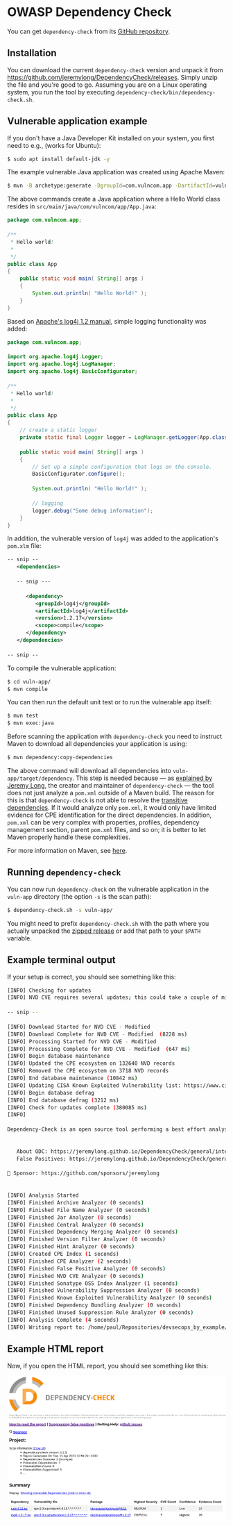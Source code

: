 # OWASP Dependency Check

You can get `dependency-check` from its [GitHub repository](https://jeremylong.github.io/DependencyCheck/).

## Installation
You can download the current `dependency-check` version and unpack it from https://github.com/jeremylong/DependencyCheck/releases. Simply unzip the file and you're good to go. Assuming you are on a Linux operating system, you run the tool by executing `dependency-check/bin/dependency-check.sh`.

## Vulnerable application example
If you don't have a Java Developer Kit installed on your system, you first need to e.g., (works for Ubuntu):

```bash
$ sudo apt install default-jdk -y
```

The example vulnerable Java application was created using Apache Maven:

```bash
$ mvn -B archetype:generate -DgroupId=com.vulncom.app -DartifactId=vuln-app -DarchetypeArtifactId=maven-archetype-quickstart -DarchetypeVersion=1.4
```

The above commands create a Java application where a Hello World class resides in `src/main/java/com/vulncom/app/App.java`:

```Java
package com.vulncom.app;

/**
 * Hello world!
 *
 */
public class App 
{
    public static void main( String[] args )
    {
        System.out.println( "Hello World!" );
    }
}
```

Based on [Apache's log4j 1.2 manual](https://logging.apache.org/log4j/1.2/manual.html), simple logging functionality was added:

```Java
package com.vulncom.app;

import org.apache.log4j.Logger;
import org.apache.log4j.LogManager;
import org.apache.log4j.BasicConfigurator;

/**
 * Hello world!
 *
 */
public class App 
{
    // create a static logger
    private static final Logger logger = LogManager.getLogger(App.class);

    public static void main( String[] args )
    {
        // Set up a simple configuration that logs on the console.
        BasicConfigurator.configure();

        System.out.println( "Hello World!" );

        // logging
        logger.debug("Some debug information");
    }
}
```

In addition, the vulnerable version of `log4j` was added to the application's `pom.xlm` file:

```xml
-- snip --
   <dependencies>

   -- snip ---

      <dependency>
         <groupId>log4j</groupId>
         <artifactId>log4j</artifactId>
         <version>1.2.17</version>
         <scope>compile</scope>
      </dependency>
   </dependencies>

-- snip --
```

To compile the vulnerable application:

```bash
$ cd vuln-app/
$ mvn compile
```

You can then run the default unit test or to run the vulnerable app itself:

```bash
$ mvn test
$ mvn exec:java
```

Before scanning the application with `dependency-check` you need to instruct Maven to download all dependencies your application is using:

```bash
$ mvn dependency:copy-dependencies
```

The above command will download all dependencies into `vuln-app/target/dependency`. This step is needed because &mdash; as [explained by Jeremy Long](https://github.com/jeremylong/DependencyCheck/issues/2470), the creator and maintainer of `dependency-check` &mdash; the tool does not just analyze a `pom.xml` outside of a Maven build. The reason for this is that `dependency-check` is not able to resolve the [transitive dependencies](https://stackoverflow.com/questions/41725810/what-is-a-transitive-maven-dependency). If it would analyze only `pom.xml`, it would only have limited evidence for CPE identification for the direct dependencies. In addition, `pom.xml` can be very complex with properties, profiles, dependency management section, parent `pom.xml` files, and so on; it is better to let Maven properly handle these complexities.

For more information on Maven, see [here](https://maven.apache.org/guides/getting-started/).
 

## Running `dependency-check`
You can now run `dependency-check` on the vulnerable application in the `vuln-app` directory (the option `-s` is the scan path):
```bash
$ dependency-check.sh -s vuln-app/
```

You might need to prefix `dependency-check.sh` with the path where you actually unpacked the [zipped release](https://github.com/jeremylong/DependencyCheck/releases) or add that path to your `$PATH` variable.

## Example terminal output
If your setup is correct, you should see something like this:
```bash
[INFO] Checking for updates
[INFO] NVD CVE requires several updates; this could take a couple of minutes.

-- snip --

[INFO] Download Started for NVD CVE - Modified
[INFO] Download Complete for NVD CVE - Modified  (8228 ms)
[INFO] Processing Started for NVD CVE - Modified
[INFO] Processing Complete for NVD CVE - Modified  (647 ms)
[INFO] Begin database maintenance
[INFO] Updated the CPE ecosystem on 132640 NVD records
[INFO] Removed the CPE ecosystem on 3718 NVD records
[INFO] End database maintenance (10842 ms)
[INFO] Updating CISA Known Exploited Vulnerability list: https://www.cisa.gov/sites/default/files/feeds/known_exploited_vulnerabilities.json
[INFO] Begin database defrag
[INFO] End database defrag (3212 ms)
[INFO] Check for updates complete (380085 ms)
[INFO] 

Dependency-Check is an open source tool performing a best effort analysis of 3rd party dependencies; false positives and false negatives may exist in the analysis performed by the tool. Use of the tool and the reporting provided constitutes acceptance for use in an AS IS condition, and there are NO warranties, implied or otherwise, with regard to the analysis or its use. Any use of the tool and the reporting provided is at the user’s risk. In no event shall the copyright holder or OWASP be held liable for any damages whatsoever arising out of or in connection with the use of this tool, the analysis performed, or the resulting report.


   About ODC: https://jeremylong.github.io/DependencyCheck/general/internals.html
   False Positives: https://jeremylong.github.io/DependencyCheck/general/suppression.html

💖 Sponsor: https://github.com/sponsors/jeremylong


[INFO] Analysis Started
[INFO] Finished Archive Analyzer (0 seconds)
[INFO] Finished File Name Analyzer (0 seconds)
[INFO] Finished Jar Analyzer (0 seconds)
[INFO] Finished Central Analyzer (0 seconds)
[INFO] Finished Dependency Merging Analyzer (0 seconds)
[INFO] Finished Version Filter Analyzer (0 seconds)
[INFO] Finished Hint Analyzer (0 seconds)
[INFO] Created CPE Index (1 seconds)
[INFO] Finished CPE Analyzer (2 seconds)
[INFO] Finished False Positive Analyzer (0 seconds)
[INFO] Finished NVD CVE Analyzer (0 seconds)
[INFO] Finished Sonatype OSS Index Analyzer (1 seconds)
[INFO] Finished Vulnerability Suppression Analyzer (0 seconds)
[INFO] Finished Known Exploited Vulnerability Analyzer (0 seconds)
[INFO] Finished Dependency Bundling Analyzer (0 seconds)
[INFO] Finished Unused Suppression Rule Analyzer (0 seconds)
[INFO] Analysis Complete (4 seconds)
[INFO] Writing report to: /home/paul/Repositories/devsecops_by_example/OWASP_dependency_check/./dependency-check-report.html
```

## Example HTML report
Now, if you open the HTML report, you should see something like this:

!['dependency-check HTML report example showing a vulnerable dependency on Log4j version 1.2.17'](dependency-check-report-example.png)
